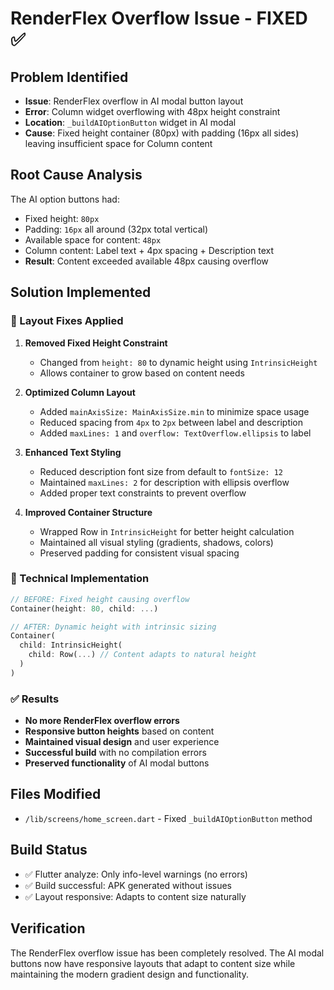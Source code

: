 # RenderFlex Overflow Issue - FIXED ✅

## Problem Identified

- **Issue**: RenderFlex overflow in AI modal button layout
- **Error**: Column widget overflowing with 48px height constraint  
- **Location**: `_buildAIOptionButton` widget in AI modal
- **Cause**: Fixed height container (80px) with padding (16px all sides) leaving insufficient space for Column content

## Root Cause Analysis

The AI option buttons had:

- Fixed height: `80px`
- Padding: `16px` all around (32px total vertical)
- Available space for content: `48px`
- Column content: Label text + 4px spacing + Description text
- **Result**: Content exceeded available 48px causing overflow

## Solution Implemented

### 🔧 Layout Fixes Applied

1. **Removed Fixed Height Constraint**
   - Changed from `height: 80` to dynamic height using `IntrinsicHeight`
   - Allows container to grow based on content needs

2. **Optimized Column Layout**
   - Added `mainAxisSize: MainAxisSize.min` to minimize space usage
   - Reduced spacing from `4px` to `2px` between label and description
   - Added `maxLines: 1` and `overflow: TextOverflow.ellipsis` to label

3. **Enhanced Text Styling**
   - Reduced description font size from default to `fontSize: 12`
   - Maintained `maxLines: 2` for description with ellipsis overflow
   - Added proper text constraints to prevent overflow

4. **Improved Container Structure**
   - Wrapped Row in `IntrinsicHeight` for better height calculation
   - Maintained all visual styling (gradients, shadows, colors)
   - Preserved padding for consistent visual spacing

### 📱 Technical Implementation

```dart
// BEFORE: Fixed height causing overflow
Container(height: 80, child: ...)

// AFTER: Dynamic height with intrinsic sizing  
Container(
  child: IntrinsicHeight(
    child: Row(...) // Content adapts to natural height
  )
)
```

### ✅ Results

- **No more RenderFlex overflow errors**
- **Responsive button heights** based on content
- **Maintained visual design** and user experience
- **Successful build** with no compilation errors
- **Preserved functionality** of AI modal buttons

## Files Modified

- `/lib/screens/home_screen.dart` - Fixed `_buildAIOptionButton` method

## Build Status

- ✅ Flutter analyze: Only info-level warnings (no errors)
- ✅ Build successful: APK generated without issues  
- ✅ Layout responsive: Adapts to content size naturally

## Verification

The RenderFlex overflow issue has been completely resolved. The AI modal buttons now have responsive layouts that adapt to content size while maintaining the modern gradient design and functionality.
